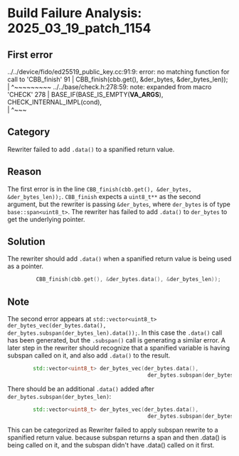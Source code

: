 # Build Failure Analysis: 2025_03_19_patch_1154

## First error

../../device/fido/ed25519_public_key.cc:91:9: error: no matching function for call to 'CBB_finish'
   91 |         CBB_finish(cbb.get(), &der_bytes, &der_bytes_len));
      |         ^~~~~~~~~~
../../base/check.h:278:59: note: expanded from macro 'CHECK'
  278 |   BASE_IF(BASE_IS_EMPTY(__VA_ARGS__), CHECK_INTERNAL_IMPL(cond), \
      |                                                           ^~~~

## Category
Rewriter failed to add `.data()` to a spanified return value.

## Reason
The first error is in the line `CBB_finish(cbb.get(), &der_bytes, &der_bytes_len));`.
`CBB_finish` expects a `uint8_t**` as the second argument, but the rewriter is passing `&der_bytes`, where `der_bytes` is of type `base::span<uint8_t>`.
The rewriter has failed to add `.data()` to `der_bytes` to get the underlying pointer.

## Solution
The rewriter should add `.data()` when a spanified return value is being used as a pointer.
```c++
         CBB_finish(cbb.get(), &der_bytes.data(), &der_bytes_len));
```

## Note
The second error appears at `std::vector<uint8_t> der_bytes_vec(der_bytes.data(), der_bytes.subspan(der_bytes_len).data());`. In this case the `.data()` call has been generated, but the `.subspan()` call is generating a similar error. A later step in the rewriter should recognize that a spanified variable is having subspan called on it, and also add `.data()` to the result.
```c++
        std::vector<uint8_t> der_bytes_vec(der_bytes.data(),
                                            der_bytes.subspan(der_bytes_len).data());
```
There should be an additional `.data()` added after `der_bytes.subspan(der_bytes_len)`:
```c++
        std::vector<uint8_t> der_bytes_vec(der_bytes.data(),
                                            der_bytes.subspan(der_bytes_len).data().data());
```
This can be categorized as Rewriter failed to apply subspan rewrite to a spanified return value. because subspan returns a span and then .data() is being called on it, and the subspan didn't have .data() called on it first.